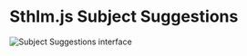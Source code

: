 # Sthlm.js Subject Suggestions

![Subject Suggestions interface](https://res.cloudinary.com/albin-groen/image/upload/v1653419493/CleanShot_2022-05-24_at_21.10.58_2x_hjkkcs.png)
